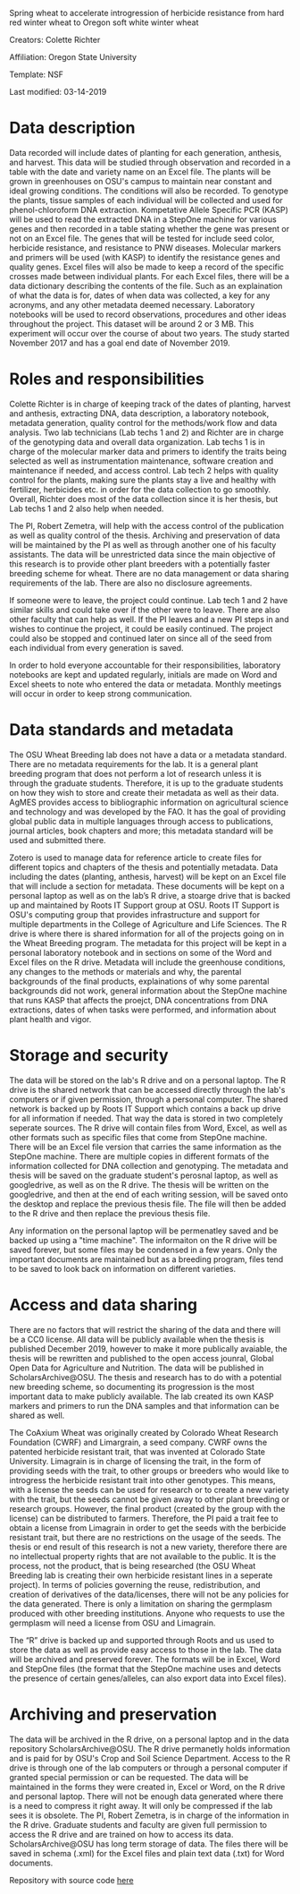 Spring wheat to accelerate introgression of herbicide resistance from hard red winter wheat to Oregon soft white winter wheat

Creators: Colette Richter

Affiliation: Oregon State University

Template: NSF

Last modified: 03-14-2019


# Data description
Data recorded will include dates of planting for each generation, anthesis, and harvest. This data will be studied through observation and recorded in a table with the date and variety name on an Excel file. The plants will be grown in greenhouses on OSU's campus to maintain near constant and ideal growing conditions. The conditions will also be recorded. To genotype the plants, tissue samples of each individual will be collected and used for phenol-chloroform DNA extraction. Kompetative Allele Specific PCR (KASP) will be used to read the extracted DNA in a StepOne machine for various genes and then recorded in a table stating whether the gene was present or not on an Excel file. The genes that will be tested for include seed color, herbicide resistance, and resistance to PNW diseases. Molecular markers and primers will be used (with KASP) to identify the resistance genes and quality genes. Excel files will also be made to keep a record of the specific crosses made between individual plants. For each Excel files, there will be a data dictionary describing the contents of the file. Such as an explaination of what the data is for, dates of when data was collected, a key for any acronyms, and any other metadata deemed necessary. Laboratory notebooks will be used to record observations, procedures and other ideas throughout the project. This dataset will be around 2 or 3 MB. This experiment will occur over the course of about two years. The study started November 2017 and has a goal end date of November 2019.

# Roles and responsibilities
Colette Richter is in charge of keeping track of the dates of planting, harvest and anthesis, extracting DNA, data description, a laboratory notebook, metadata generation, quality control for the methods/work flow and data analysis. Two lab technicians (Lab techs 1 and 2) and Richter are in charge of the genotyping data and overall data organization. Lab techs 1 is in charge of the molecular marker data and primers to identify the traits being selected as well as instrumentation maintenance, software creation and maintenance if needed, and access control. Lab tech 2 helps with quality control for the plants, making sure the plants stay a live and healthy with fertilizer, herbicides etc. in order for the data collection to go smoothly. Overall, Richter does most of the data collection since it is her thesis, but Lab techs 1 and 2 also help when needed.

The PI, Robert Zemetra, will help with the access control of the publication as well as quality control of the thesis. Archiving and preservation of data will be maintained by the PI as well as through another one of his faculty assistants. The data will be unrestricted data since the main objective of this research is to provide other plant breeders with a potentially faster breeding scheme for wheat. There are no data management or data sharing requirements of the lab. There are also no disclosure agreements.

If someone were to leave, the project could continue. Lab tech 1 and 2 have similar skills and could take over if the other were to leave. There are also other faculty that can help as well. If the PI leaves and a new PI steps in and wishes to continue the project, it could be easily continued. The project could also be stopped and continued later on since all of the seed from each individual from every generation is saved. 

In order to hold everyone accountable for their responsibilities, laboratory notebooks are kept and updated regularly, initials are made on Word and Excel sheets to note who entered the data or metadata. Monthly meetings will occur in order to keep strong communication.

# Data standards and metadata
The OSU Wheat Breeding lab does not have a data or a metadata standard. There are no metadata requirements for the lab. It is a general plant breeding program that does not perform a lot of research unless it is through the graduate students. Therefore, it is up to the graduate students on how they wish to store and create their metadata as well as their data. AgMES provides access to bibliographic information on agricultural science and technology and was developed by the FAO. It has the goal of providing global public data in multiple languages through access to publications, journal articles, book chapters and more; this metadata standard will be used and submitted there.

Zotero is used to manage data for reference article to create files for different topics and chapters of the thesis and potentially metadata. Data including the dates (planting, anthesis, harvest) will be kept on an Excel file that will include a section for metadata. These documents will be kept on a personal laptop as well as on the lab’s R drive, a stoarge drive that is backed up and maintained by Roots IT Support group at OSU. Roots IT Support is OSU's computing group that provides infrastructure and support for multiple departments in the College of Agriculture and Life Sciences. The R drive is where there is shared information for all of the projects going on in the Wheat Breeding program. The metadata for this project will be kept in a personal laboratory notebook and in sections on some of the Word and Excel files on the R drive. Metadata will include the greenhouse conditions, any changes to the methods or materials and why, the parental backgrounds of the final products, explainations of why some parental backgrounds did not work, general information about the StepOne machine that runs KASP that affects the proejct, DNA concentrations from DNA extractions, dates of when tasks were performed, and information about plant health and vigor.

# Storage and security
The data will be stored on the lab's R drive and on a personal laptop. The R drive is the shared network that can be accessed directly through the lab's computers or if given permission, through a personal computer. The shared network is backed up by Roots IT Support which contains a back up drive for all information if needed. That way the data is stored in two completely seperate sources. The R drive will contain files from Word, Excel, as well as other formats such as specific files that come from StepOne machine. There will be an Excel file version that carries the same information as the StepOne machine. There are multiple copies in different formats of the information collected for DNA collection and genotyping. The metadata and thesis will be saved on the graduate student's perosnal laptop, as well as googledrive, as well as on the R drive. The thesis will be written on the googledrive, and then at the end of each writing session, will be saved onto the desktop and replace the previous thesis file. The file will then be added to the R drive and then replace the previous thesis file.

Any information on the personal laptop will be permenatley saved and be backed up using a "time machine". The informaiton on the R drive will be saved forever, but some files may be condensed in a few years. Only the important documents are maintained but as a breeding program, files tend to be saved to look back on information on different varieties. 

# Access and data sharing
There are no factors that will restrict the sharing of the data and there will be a CC0 license. All data will be publicly available when the thesis is published December 2019, however to make it more publically avaiable, the thesis will be rewritten and published to the open access jounral, Global Open Data for Agriculture and Nutrition. The data will be published in ScholarsArchive@OSU. The thesis and research has to do with a potential new breeding scheme, so documenting its progression is the most important data to make publicly available. The lab created its own KASP markers and primers to run the DNA samples and that information can be shared as well.

The CoAxium Wheat was originally created by Colorado Wheat Research Foundation (CWRF) and Limargrain, a seed company. CWRF owns the patented herbicide resistant trait, that was invented at Colorado State University. Limagrain is in charge of licensing the trait, in the form of providing seeds with the trait, to other groups or breeders who would like to introgress the herbicide resistant trait into other genotypes. This means, with a license the seeds can be used for research or to create a new variety with the trait, but the seeds cannot be given away to other plant breeding or research groups. However, the final product (created by the group with the license) can be distributed to farmers. Therefore, the PI paid a trait fee to obtain a license from Limagrain in order to get the seeds with the berbicide resistant trait, but there are no restrictions on the usage of the seeds. The thesis or end result of this research is not a new variety, therefore there are no intellectual property rights that are not available to the public. It is the process, not the product, that is being researched (the OSU Wheat Breeding lab is creating their own herbicide resistant lines in a seperate project). In terms of policies governing the reuse, redistribution, and creation of derivatives of the data/licenses, there will not be any policies for the data generated. There is only a limitation on sharing the germplasm produced with other breeding institutions. Anyone who requests to use the germplasm will need a license from OSU and Limagrain.

The “R” drive is backed up and supported through Roots and us used to store the data as well as provide easy access to those in the lab. The data will be archived and preserved forever. The formats will be in Excel, Word and StepOne files (the format that the StepOne machine uses and detects the presence of certain genes/alleles, can also export data into Excel files). 


# Archiving and preservation
The data will be archived in the R drive, on a personal laptop and in the data repository ScholarsArchive@OSU. The R drive permanetly holds information and is paid for by OSU's Crop and Soil Science Department. Access to the R drive is through one of the lab computers or through a personal computer if granted special permission or can be requested. The data will be maintained in the forms they were created in, Excel or Word, on the R drive and personal laptop. There will not be enough data generated where there is a need to compress it right away. It will only be compressed if the lab sees it is obsolete. The PI, Robert Zemetra, is in charge of the information in the R drive. Graduate students and faculty are given full permission to access the R drive and are trained on how to access its data. ScholarsArchive@OSU has long term storage of data. The files there will be saved in schema (.xml) for the Excel files and plain text data (.txt) for Word documents.

Repository with source code [here](https://github.com/clarallebot/GRAD521_DMPtemplate)
